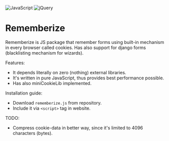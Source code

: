 ![JavaScript](https://img.shields.io/badge/javascript-%23323330.svg?style=for-the-badge&logo=javascript&logoColor=%23F7DF1E)
![jQuery](https://img.shields.io/badge/jquery-%230769AD.svg?style=for-the-badge&logo=jquery&logoColor=white)

# Rememberize
Rememberize is JS package that remember forms using built-in mechanism in every browser called cookies.
Has also support for django forms (blacklisting mechanism for wizards).

Features:
* It depends literally on zero (nothing) external libraries.
* It's written in pure JavaScript, thus provides best performance possible.
* Has also miniCookieLib implemented.

Installation guide:
* Download `rememberize.js` from repository.
* Include it via `<script>` tag in website.

TODO:
* Compress cookie-data in better way, since it's limited to 4096 characters (bytes).
